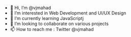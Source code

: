 - 👋 Hi, I’m @vjmahad
- 👀 I’m interested in Web Development and UI/UX Design
- 🌱 I’m currently learning JavaScriptj
- 💞️ I’m looking to collaborate on various projects
- 📫 How to reach me : Twitter @vjmahad

<!---
vjmahad/vjmahad is a ✨ special ✨ repository because its `README.md` (this file) appears on your GitHub profile.
You can click the Preview link to take a look at your changes.
--->
